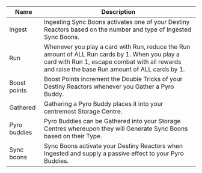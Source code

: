 | Name | Description |
| ---- | ----------- |
| Ingest | Ingesting Sync Boons activates one of your Destiny Reactors based on the number and type of Ingested Sync Boons. |
| Run | Whenever you play a card with Run, reduce the Run amount of ALL Run cards by 1. When you play a card with Run 1, escape combat with all rewards and raise the base Run amount of ALL cards by 1. |
| Boost points | Boost Points increment the Double Tricks of your Destiny Reactors whenever you Gather a Pyro Buddy. |
| Gathered | Gathering a Pyro Buddy places it into your centremost Storage Centre. |
| Pyro buddies | Pyro Buddies can be Gathered into your Storage Centres whereupon they will Generate Sync Boons based on their Type. |
| Sync boons | Sync Boons activate your Destiny Reactors when Ingested and supply a passive effect to your Pyro Buddies. |
